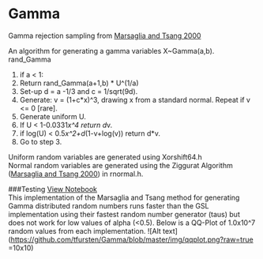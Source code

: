 # Gamma
Gamma rejection sampling from [Marsaglia and Tsang 2000](http://delivery.acm.org/10.1145/360000/358414/p363-marsaglia.pdf?ip=149.169.219.168&id=358414&acc=ACTIVE%20SERVICE&key=B63ACEF81C6334F5%2EBD7B0059B564CDBA%2E4D4702B0C3E38B35%2E4D4702B0C3E38B35&CFID=617740920&CFTOKEN=73882148&__acm__=1422565045_2c273a62b5e5db6113168b5247aaaa8f)


An algorithm for generating a gamma variables X~Gamma(a,b).  
rand_Gamma
1. if a < 1: 
  1. Return rand_Gamma(a+1,b) * U^(1/a)
2. Set-up d = a -1/3 and c = 1/sqrt(9d).
3. Generate: v = (1+c*x)^3, drawing x from a standard normal. Repeat if v <= 0 [rare].
4. Generate uniform U.    
5. If U < 1-0.0331*x^4 return d*v.  
6. if log(U) < 0.5*x^2+d*(1-v+log(v)) return d*v.  
7. Go to step 3.  

Uniform random variables are generated using Xorshift64.h  
Normal random variables are generated using the Ziggurat Algorithm ([Marsaglia and Tsang 2000](http://www.jstatsoft.org/v05/i08/paper)) in rnormal.h. 

###Testing
[View Notebook](http://nbviewer.ipython.org/github/tfursten/Gamma/blob/master/Notebook/Summary.ipynb)  
This implementation of the Marsaglia and Tsang method for generating Gamma distributed random numbers runs faster than the GSL implementation using their fastest random number generator (taus) but does not work for low values of alpha (<0.5). Below is a QQ-Plot of 1.0x10^7 random values from each implementation.
![Alt text](https://github.com/tfursten/Gamma/blob/master/img/qqplot.png?raw=true =10x10)
